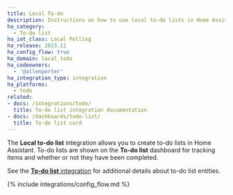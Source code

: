 ```yaml
---
title: Local To-do
description: Instructions on how to use local to-do lists in Home Assistant.
ha_category:
  - To-do list
ha_iot_class: Local Polling
ha_release: 2023.11
ha_config_flow: true
ha_domain: local_todo
ha_codeowners:
  - '@allenporter'
ha_integration_type: integration
ha_platforms:
  - todo
related:
- docs: /integrations/todo/
  title: To-do list integration documentation
- docs: /dashboards/todo-list/
  title: To-do list card
---
```


The **Local to-do list** integration allows you to create to-do lists in Home Assistant.
To-do lists are shown on the **To-do list** dashboard for tracking items and whether
or not they have been completed.

See the [**To-do list** integration](/integrations/todo) for additional details
about to-do list entities.

{% include integrations/config_flow.md %}
